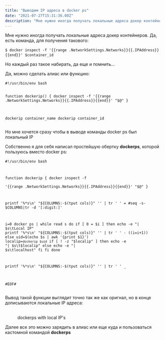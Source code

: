 ```yaml
---
title: "Выводим IP адреса в docker ps"
date: "2021-07-27T15:31:36.00Z"
description: "Мне нужно иногда получать локальные адреса докер контейнеров. Да, есть команда, для получения такового:  $ docker inspect -f '{{"
---
```


<p>Мне нужно иногда получать локальные адреса докер контейнеров. Да, есть команда, для получения такового:</p><pre><code class="language-bash">$ docker inspect -f '{{range .NetworkSettings.Networks}}{{.IPAddress}}{{end}}' $container_id</code></pre><p>Но каждый раз такое набирать, да еще и помнить...</p><p>Да, можно сделать алиас или функцию:</p><pre><code class="language-bash">#!/usr/bin/env bash

function dockerip() {
    docker inspect -f '{{range .NetworkSettings.Networks}}{{.IPAddress}}{{end}}' "$@"
}


dockerip container_name
dockerip container_id</code></pre><p>Но мне хочется сразу чтобы в выводе команды docker ps был локальный IP</p><p>Собственно я для себя написал простейшую обертку <strong>dockerps</strong>, которой пользуюсь вместо docker ps:</p><pre><code class="language-bash">#!/usr/bin/env bash

function dockerip {
    docker inspect -f \
       '{{range .NetworkSettings.Networks}}{{.IPAddress}}{{end}}' "$@"
}


printf '%*s\n' "${COLUMNS:-$(tput cols)}" '' | tr ' ' =
#seq -s- $COLUMNS|tr -d '[:digit:]'

i=0
docker ps | while read s
do
  if [ 0 = $i ]
  then
    echo -e "| $s\tLocal IP"
    printf '%*s\n' "${COLUMNS:-$(tput cols)}" '' | tr ' ' -
    ((i=i+1))
  else
    uid=$(echo $s | awk '{print $1}')
    localip=`dockerip $uid`
    if [ ! -z "$localip" ]
    then
      echo -e  "| $s\t$localip"
    else
      echo -e "| $s\tlocalhost"
    fi
  fi
done

printf '%*s\n' "${COLUMNS:-$(tput cols)}" '' | tr ' ' _

#EOF#</code></pre><p>Вывод такой функции выглядит точно так же как оригнал, но в конце дописываются локальные IP адреса:</p><figure class="kg-card kg-image-card kg-card-hascaption"><img src="https://raw.githubusercontent.com/geekjob/gatsby-starter-blog/main/content/images/2021/07/--------------2021-07-27---18.30.01.png" class="kg-image" alt srcset="https://raw.githubusercontent.com/geekjob/gatsby-starter-blog/main/content/images/size/w600/2021/07/--------------2021-07-27---18.30.01.png 600w, https://raw.githubusercontent.com/geekjob/gatsby-starter-blog/main/content/images/size/w1000/2021/07/--------------2021-07-27---18.30.01.png 1000w, https://raw.githubusercontent.com/geekjob/gatsby-starter-blog/main/content/images/size/w1600/2021/07/--------------2021-07-27---18.30.01.png 1600w, https://raw.githubusercontent.com/geekjob/gatsby-starter-blog/main/content/images/2021/07/--------------2021-07-27---18.30.01.png 2150w" sizes="(min-width: 720px) 720px"><figcaption>dockerps with local IP's</figcaption></figure><p>Далее все это можно зарядить в алиас или еще куда и пользоваться кастомной командой <strong>dockerps</strong></p>

